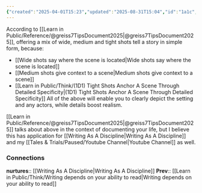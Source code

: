 ```yaml
---
{"created":"2025-04-01T15:23","updated":"2025-08-31T15:04","id":"1a1c","dg-permalink":"1a1c-story-shots-succinct","dg-publish":true,"dg-path":"Think/Mix shots  to tell succinct story.md","permalink":"/1a1c-story-shots-succinct/","dgPassFrontmatter":true,"noteIcon":"1"}
---
```


According to [[Learn in Public/Reference/@greiss7TipsDocument2025\|@greiss7TipsDocument2025]], offering a mix of wide, medium and tight shots tell a story in simple form, because: 
- [[Wide shots say where the scene is located\|Wide shots say where the scene is located]] 
- [[Medium shots give context to a scene\|Medium shots give context to a scene]]
- [[Learn in Public/Think/(1D1) Tight Shots Anchor A Scene Through Detailed Specificity\|(1D1) Tight Shots Anchor A Scene Through Detailed Specificity]]
All of the above will enable you to clearly depict the setting and any actors, while details boost realism. 

[[Learn in Public/Reference/@greiss7TipsDocument2025\|@greiss7TipsDocument2025]] talks about above in the context of documenting your life, but I believe this has application for [[Writing As A Discipline\|Writing As A Discipline]] and my [[Tales & Trials/Paused/Youtube Channel\|Youtube Channel]] as well. 

### Connections 

**nurtures**:: [[Writing As A Discipline\|Writing As A Discipline]]
**Prev**:: [[Learn in Public/Think/Writing depends on your ability to read\|Writing depends on your ability to read]]